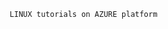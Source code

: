                                     LINUX tutorials on AZURE platform                                                   
                                    
